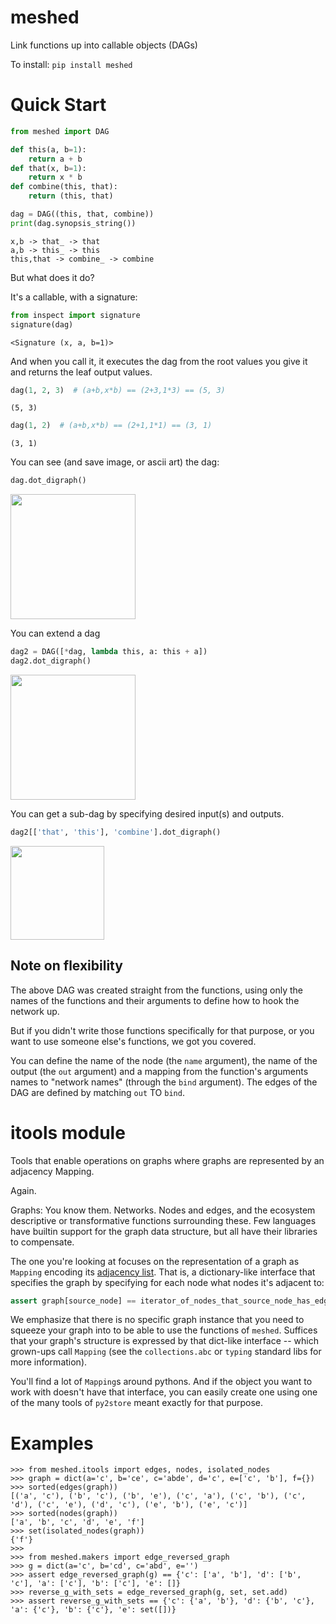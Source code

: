 # meshed

Link functions up into callable objects (DAGs)

To install: `pip install meshed`

# Quick Start

```python
from meshed import DAG

def this(a, b=1):
    return a + b
def that(x, b=1):
    return x * b
def combine(this, that):
    return (this, that)

dag = DAG((this, that, combine))
print(dag.synopsis_string())
```

    x,b -> that_ -> that
    a,b -> this_ -> this
    this,that -> combine_ -> combine


But what does it do?

It's a callable, with a signature:

```python
from inspect import signature
signature(dag)
```

    <Signature (x, a, b=1)>

And when you call it, it executes the dag from the root values you give it and
returns the leaf output values.

```python
dag(1, 2, 3)  # (a+b,x*b) == (2+3,1*3) == (5, 3)
```
    (5, 3)

```python
dag(1, 2)  # (a+b,x*b) == (2+1,1*1) == (3, 1)
```
    (3, 1)


You can see (and save image, or ascii art) the dag:

```python
dag.dot_digraph()
```

<img src="https://user-images.githubusercontent.com/1906276/127779463-ae75604b-0d69-4ac4-b206-80c2c5ae582b.png" width=200>


You can extend a dag

```python
dag2 = DAG([*dag, lambda this, a: this + a])
dag2.dot_digraph()
```

<img src="https://user-images.githubusercontent.com/1906276/127779748-70b47907-e51f-4e64-bc18-9545ee07e632.png" width=200>

You can get a sub-dag by specifying desired input(s) and outputs.

```python
dag2[['that', 'this'], 'combine'].dot_digraph()
```

<img src="https://user-images.githubusercontent.com/1906276/127779781-8aac40eb-ed52-4694-b50e-4af896cc30a2.png" width=150>



## Note on flexibility

The above DAG was created straight from the functions, using only the names of the
functions and their arguments to define how to hook the network up.

But if you didn't write those functions specifically for that purpose, or you want
to use someone else's functions, we got you covered.

You can define the name of the node (the `name` argument), the name of the output
(the `out` argument) and a mapping from the function's arguments names to
"network names" (through the `bind` argument).
The edges of the DAG are defined by matching `out` TO `bind`.




# itools module
Tools that enable operations on graphs where graphs are represented by an adjacency Mapping.

Again. 

Graphs: You know them. Networks. 
Nodes and edges, and the ecosystem descriptive or transformative functions surrounding these.
Few languages have builtin support for the graph data structure, but all have their libraries to compensate.

The one you're looking at focuses on the representation of a graph as `Mapping` encoding 
its [adjacency list](https://en.wikipedia.org/wiki/Adjacency_list). 
That is, a dictionary-like interface that specifies the graph by specifying for each node
what nodes it's adjacent to:

```python
assert graph[source_node] == iterator_of_nodes_that_source_node_has_edges_to
```

We emphasize that there is no specific graph instance that you need to squeeze your graph into to
be able to use the functions of `meshed`. Suffices that your graph's structure is expressed by 
that dict-like interface 
-- which grown-ups call `Mapping` (see the `collections.abc` or `typing` standard libs for more information).

You'll find a lot of `Mapping`s around pythons. 
And if the object you want to work with doesn't have that interface, 
you can easily create one using one of the many tools of `py2store` meant exactly for that purpose.


# Examples

```pydocstring
>>> from meshed.itools import edges, nodes, isolated_nodes
>>> graph = dict(a='c', b='ce', c='abde', d='c', e=['c', 'b'], f={})
>>> sorted(edges(graph))
[('a', 'c'), ('b', 'c'), ('b', 'e'), ('c', 'a'), ('c', 'b'), ('c', 'd'), ('c', 'e'), ('d', 'c'), ('e', 'b'), ('e', 'c')]
>>> sorted(nodes(graph))
['a', 'b', 'c', 'd', 'e', 'f']
>>> set(isolated_nodes(graph))
{'f'}
>>>
>>> from meshed.makers import edge_reversed_graph
>>> g = dict(a='c', b='cd', c='abd', e='')
>>> assert edge_reversed_graph(g) == {'c': ['a', 'b'], 'd': ['b', 'c'], 'a': ['c'], 'b': ['c'], 'e': []}
>>> reverse_g_with_sets = edge_reversed_graph(g, set, set.add)
>>> assert reverse_g_with_sets == {'c': {'a', 'b'}, 'd': {'b', 'c'}, 'a': {'c'}, 'b': {'c'}, 'e': set([])}
```

